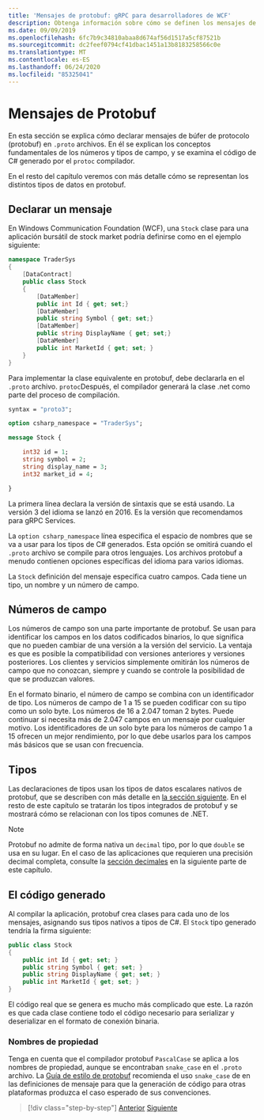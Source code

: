 ```yaml
---
title: 'Mensajes de protobuf: gRPC para desarrolladores de WCF'
description: Obtenga información sobre cómo se definen los mensajes de protobuf en el IDL y se generan en C#.
ms.date: 09/09/2019
ms.openlocfilehash: 6fc7b9c34810abaa8d674af56d1517a5cf87521b
ms.sourcegitcommit: dc2feef0794cf41dbac1451a13b8183258566c0e
ms.translationtype: MT
ms.contentlocale: es-ES
ms.lasthandoff: 06/24/2020
ms.locfileid: "85325041"
---
```

# <a name="protobuf-messages"></a>Mensajes de Protobuf

En esta sección se explica cómo declarar mensajes de búfer de protocolo (protobuf) en `.proto` archivos. En él se explican los conceptos fundamentales de los números y tipos de campo, y se examina el código de C# generado por el `protoc` compilador.

En el resto del capítulo veremos con más detalle cómo se representan los distintos tipos de datos en protobuf.

## <a name="declaring-a-message"></a>Declarar un mensaje

En Windows Communication Foundation (WCF), una `Stock` clase para una aplicación bursátil de stock market podría definirse como en el ejemplo siguiente:

```csharp
namespace TraderSys
{
    [DataContract]
    public class Stock
    {
        [DataMember]
        public int Id { get; set;}
        [DataMember]
        public string Symbol { get; set;}
        [DataMember]
        public string DisplayName { get; set;}
        [DataMember]
        public int MarketId { get; set; }
    }
}
```

Para implementar la clase equivalente en protobuf, debe declararla en el `.proto` archivo. `protoc`Después, el compilador generará la clase .net como parte del proceso de compilación.

```protobuf
syntax = "proto3";

option csharp_namespace = "TraderSys";

message Stock {

    int32 id = 1;
    string symbol = 2;
    string display_name = 3;
    int32 market_id = 4;

}  
```

La primera línea declara la versión de sintaxis que se está usando. La versión 3 del idioma se lanzó en 2016. Es la versión que recomendamos para gRPC Services.

La `option csharp_namespace` línea especifica el espacio de nombres que se va a usar para los tipos de C# generados. Esta opción se omitirá cuando el `.proto` archivo se compile para otros lenguajes. Los archivos protobuf a menudo contienen opciones específicas del idioma para varios idiomas.

La `Stock` definición del mensaje especifica cuatro campos. Cada tiene un tipo, un nombre y un número de campo.

## <a name="field-numbers"></a>Números de campo

Los números de campo son una parte importante de protobuf. Se usan para identificar los campos en los datos codificados binarios, lo que significa que no pueden cambiar de una versión a la versión del servicio. La ventaja es que es posible la compatibilidad con versiones anteriores y versiones posteriores. Los clientes y servicios simplemente omitirán los números de campo que no conozcan, siempre y cuando se controle la posibilidad de que se produzcan valores.

En el formato binario, el número de campo se combina con un identificador de tipo. Los números de campo de 1 a 15 se pueden codificar con su tipo como un solo byte. Los números de 16 a 2.047 toman 2 bytes. Puede continuar si necesita más de 2.047 campos en un mensaje por cualquier motivo. Los identificadores de un solo byte para los números de campo 1 a 15 ofrecen un mejor rendimiento, por lo que debe usarlos para los campos más básicos que se usan con frecuencia.

## <a name="types"></a>Tipos

Las declaraciones de tipos usan los tipos de datos escalares nativos de protobuf, que se describen con más detalle en [la sección siguiente](protobuf-data-types.md). En el resto de este capítulo se tratarán los tipos integrados de protobuf y se mostrará cómo se relacionan con los tipos comunes de .NET.

> [!NOTE]
> Protobuf no admite de forma nativa un `decimal` tipo, por lo que `double` se usa en su lugar. En el caso de las aplicaciones que requieren una precisión decimal completa, consulte la [sección decimales](protobuf-data-types.md#decimals) en la siguiente parte de este capítulo.

## <a name="the-generated-code"></a>El código generado

Al compilar la aplicación, protobuf crea clases para cada uno de los mensajes, asignando sus tipos nativos a tipos de C#. El `Stock` tipo generado tendría la firma siguiente:

```csharp
public class Stock
{
    public int Id { get; set; }
    public string Symbol { get; set; }
    public string DisplayName { get; set; }
    public int MarketId { get; set; }
}
```

El código real que se genera es mucho más complicado que este. La razón es que cada clase contiene todo el código necesario para serializar y deserializar en el formato de conexión binaria.

### <a name="property-names"></a>Nombres de propiedad

Tenga en cuenta que el compilador protobuf `PascalCase` se aplica a los nombres de propiedad, aunque se encontraban `snake_case` en el `.proto` archivo. La [Guía de estilo de protobuf](https://developers.google.com/protocol-buffers/docs/style) recomienda el uso `snake_case` de en las definiciones de mensaje para que la generación de código para otras plataformas produzca el caso esperado de sus convenciones.

>[!div class="step-by-step"]
>[Anterior](protocol-buffers.md)
>[Siguiente](protobuf-data-types.md)
